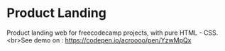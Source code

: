 # Product Landing
Product landing web for freecodecamp projects, with pure HTML - CSS. &lt;br>See demo on : https://codepen.io/acroooo/pen/YzwMpQx
